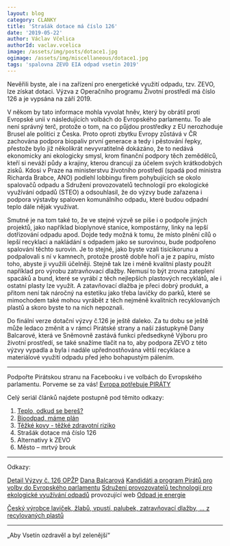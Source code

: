 ```yaml
---
layout: blog
category: CLANKY
title: 'Strašák dotace má číslo 126'
date: '2019-05-22'
author: Václav Včelica
authorId: vaclav.vcelica
image: /assets/img/posts/dotace1.jpg
ogimage: /assets/img/miscellaneous/dotace1.jpg
tags: 'spalovna ZEVO EIA odpad vsetin 2019'
---
```

Nevěřili byste, ale i na zařízení pro energetické využití odpadu, tzv. ZEVO, lze získat dotaci. Výzva z Operačního programu Životní prostředí má číslo 126 a je vypsána na září 2019.

V někom by tato informace mohla vyvolat hněv, který by obrátil proti Evropské unii v následujících volbách do Evropského parlamentu. To ale není správný terč, protože o tom, na co půjdou prostředky z EU nerozhoduje Brusel ale politici z Česka. Proto oproti zbytku Evropy zůstává v ČR zachována podpora biopaliv první generace a tedy i pěstování řepky, přestože bylo již několikrát nevyvratitelně dokázáno, že to nedává ekonomicky ani ekologicky smysl, krom finanční podpory těch zemědělců, kteří si neváží půdy a krajiny, kterou drancují za účelem svých krátkodobých zisků. Kdosi v Praze na ministerstvu životního prostředí (spadá pod ministra Richarda Brabce, ANO) podlehl lobbingu firem pohybujících se okolo spalovačů odpadu a Sdružení provozovatelů technologií pro ekologické využívání odpadů (STEO) a odsouhlasil, že do výzvy bude zařazena i podpora výstavby spaloven komunálního odpadu, které budou odpadní teplo dále nějak využívat.

Smutné je na tom také to, že ve stejné výzvě se píše i o podpoře jiných projektů, jako například bioplynové stanice, kompostárny, linky na lepší dotřizování odpadu apod. Dojde tedy možná k tomu, že místo plnění cílů o lepší recyklaci a nakládání s odpadem jako se surovinou, bude podpořeno spalování těchto surovin. Je to stejné, jako byste vzali tisícikorunu a podpalovali s ní v kamnech, protože prostě dobře hoří a je z papíru, místo toho, abyste ji využili účelněji. Stejně tak lze i méně kvalitní plasty použít například pro výrobu zatravňovací dlažby. Nemusí to být zrovna zateplení spacáků a bund, které se vyrábí z těch nejlepších plastových recyklátů, ale i ostatní plasty lze využít. A zatavňovací dlažba je přeci dobrý produkt, a přitom není tak náročný na estetiku jako třeba lavičky do parků, které se mimochodem také mohou vyrábět z těch nejméně kvalitních recyklovaných plastů a skoro byste to na nich nepoznali.

Do finální verze dotační výzvy č.126 je ještě daleko. Za tu dobu se ještě může ledaco změnit a v rámci Pirátské strany a naší zástupkyně Dany Balcarové, která ve Sněmovně zastává funkci předsedkyně Výboru pro životní prostředí, se také snažíme tlačit na to, aby podpora ZEVO z této výzvy vypadla a byla i nadále upřednostňována větší recyklace a materiálové využití odpadu před jeho bohapustým pálením.


- - -

Podpořte Pirátskou stranu na Facebooku i ve volbách do Evropského parlamentu. Porveme se za vás! <a href="https://evropapotrebuje.cz/">Evropa potřebuje PIRÁTY</a>

Celý seriál článků najdete postupně pod těmito odkazy:
1. <a href="https://vsetin.pirati.cz/aktuality/teplo-odkud-se-beres.html">Teplo, odkud se bereš?</a>
2. <a href="https://vsetin.pirati.cz/aktuality/bioodpad-mame-plan.html">Bioodpad, máme plán</a>
3. <a href="https://vsetin.pirati.cz/aktuality/tezke-kovy-tezke-zdravotni-riziko.html">Těžké kovy - těžké zdravotní riziko</a>
4. Strašák dotace má číslo 126
5. Alternativy k ZEVO
6. Město – mrtvý brouk

- - -

Odkazy:

<a href="https://www.opzp.cz/nabidka-dotaci/detail-vyzvy/?id=129">Detail Výzvy č. 126 OPŽP</a>
<a href="https://www.pirati.cz/lide/dana-balcarova/">Dana Balcarová</a>
<a href="https://evropapotrebuje.cz/">Kandidáti a program Pirátů pro volby do Evropského parlamentu</a>
<a href="http://www.steo.cz/co_je_steo.cs.html">Sdružení provozovatelů technologií pro ekologické využívání odpadů</a> provozující web <a href="http://www.odpadjeenergie.cz/">Odpad je energie</a>

<a href="https://www.recyklace.cz/eshop/">Český výrobce laviček, žlabů, vpustí, palubek, zatravňovací dlažby, ... z recylovaných plastů</a>

- - -

„Aby Vsetín ozdravěl a byl zelenější“
